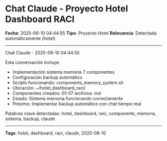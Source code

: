 # Chat Claude - Proyecto Hotel Dashboard RACI
**Fecha**: 2025-06-10 04:44:55
**Tipo**: Proyecto Hotel
**Relevancia**: Detectada automáticamente (hotel)

---

Chat Claude - 2025-06-10 04:44:55

Esta conversación incluye:
- Implementación sistema memoria 7 componentes
- Configuración backup automático
- Scripts funcionando: components_memory_system.sh
- Ubicación: ~/hotel_dashboard_raci/
- Componentes creados: 01-07 archivos .md
- Estado: Sistema memoria funcionando correctamente
- Próximo: Implementar backup automático con chat tiempo real

Palabras clave detectadas: hotel, dashboard, raci, componente, memoria, sistema, backup, claude

---

**Tags**: hotel, dashboard, raci, claude, 2025-06-10
